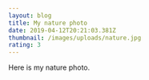 ```yaml
---
layout: blog
title: My nature photo
date: 2019-04-12T20:21:03.381Z
thumbnail: /images/uploads/nature.jpg
rating: 3
---
```

Here is my nature photo.

